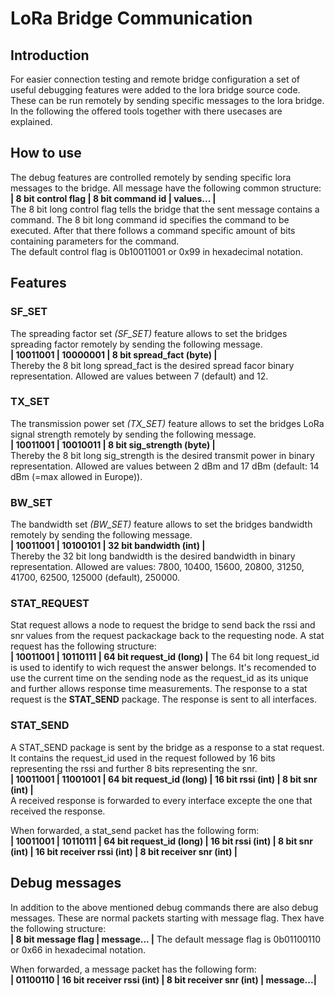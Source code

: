 # LoRa Bridge Communication
## Introduction
For easier connection testing and remote bridge configuration a set of useful debugging features were added to the lora bridge source code.
These can be run remotely by sending specific messages to the lora bridge. In the following the offered tools together with there usecases are explained.

## How to use
The debug features are controlled remotely by sending specific lora messages to the bridge. All message have the following common structure:  
**| 8 bit control flag | 8 bit command id | values... |**  
The 8 bit long control flag tells the bridge that the sent message contains a command.
The 8 bit long command id specifies the command to be executed.
After that there follows a command specific amount of bits containing parameters for the command.  
The default control flag is 0b10011001 or 0x99 in hexadecimal notation.

## Features
### SF_SET
The spreading factor set *(SF_SET)* feature allows to set the bridges spreading factor remotely by sending the following message.  
**| 10011001 | 10000001 | 8 bit spread_fact (byte) |**  
Thereby the 8 bit long spread_fact is the desired spread facor binary representation. Allowed are values between 7 (default) and 12.

### TX_SET
The transmission power set *(TX_SET)* feature allows to set the bridges LoRa signal strength remotely by sending the following message.  
**| 10011001 | 10010011 | 8 bit sig_strength (byte) |**  
Thereby the 8 bit long sig_strength is the desired transmit power in binary representation. Allowed are values between 2 dBm and 17 dBm (default: 14 dBm (=max allowed in Europe)).

### BW_SET
The bandwidth set *(BW_SET)* feature allows to set the bridges bandwidth remotely by sending the following message.  
**| 10011001 | 10100101 | 32 bit bandwidth (int) |**  
Thereby the 32 bit long bandwidth is the desired bandwidth in binary representation. Allowed are values: 7800, 10400, 15600, 20800, 31250, 41700, 62500, 125000 (default), 250000.

### STAT_REQUEST
Stat request allows a node to request the bridge to send back the rssi and snr values from the request packackage back to the requesting node.
A stat request has the following structure:  
**| 10011001 | 10110111 | 64 bit request_id (long) |**
The 64 bit long request_id is used to identify to wich request the answer belongs. It's recomended to use the current time on the sending node as the request_id as its unique and further allows response time measurements. The response to a stat request is the **STAT_SEND** package.
The response is sent to all interfaces.

### STAT_SEND
A STAT_SEND package is sent by the bridge as a response to a stat request. It contains the request_id used in the request followed by 16 bits representing the rssi and further 8 bits representing the snr.  
**| 10011001 | 11001001 | 64 bit request_id (long) | 16 bit rssi (int) |  8 bit snr (int) |**  
A received response is forwarded to every interface excepte the one that received the response.

When forwarded, a stat_send packet has the following form:  
**| 10011001 | 10110111 | 64 bit request_id (long) | 16 bit rssi (int) | 8 bit snr (int) | 16 bit receiver rssi (int) | 8 bit receiver snr (int) |**

## Debug messages
In addition to the above mentioned debug commands there are also debug messages. These are normal packets starting with message flag. Thex have the following structure:  
**| 8 bit message flag | message... |**
The default message flag is 0b01100110 or 0x66 in hexadecimal notation.

When forwarded, a message packet has the following form:  
**| 01100110 | 16 bit receiver rssi (int) | 8 bit receiver snr (int) | message...|**